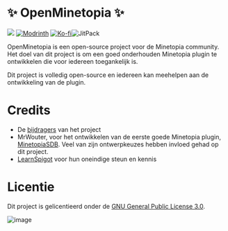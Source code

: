 # ✨ OpenMinetopia ✨
[![](https://dcbadge.limes.pink/api/server/Tz6MebCjrw)](https://discord.gg/Tz6MebCjrw) [![Modrinth](https://img.shields.io/badge/Modrinth-1D1F23?style=for-the-badge&logo=Modrinth&link=https://modrinth.com/plugin/openminetopia)](https://modrinth.com/plugin/openminetopia) [![Ko-fi](https://img.shields.io/badge/Ko--fi-F16061?style=for-the-badge&logo=ko-fi&logoColor=white&link=https://ko-fi.com/openminetopia)](https://ko-fi.com/openminetopia)![JitPack](https://img.shields.io/jitpack/version/nl.openminetopia/openminetopia)



OpenMinetopia is een open-source project voor de Minetopia community. 
Het doel van dit project is om een goed onderhouden Minetopia plugin te ontwikkelen die voor iedereen toegankelijk is. 

Dit project is volledig open-source en iedereen kan meehelpen aan de ontwikkeling van de plugin.

# Credits
* De [bijdragers](https://github.com/DuranDevelopment/openminetopia/graphs/contributors) van het project
* MrWouter, voor het ontwikkelen van de eerste goede Minetopia plugin, [MinetopiaSDB](https://minetopiasdb.nl/). Veel van zijn ontwerpkeuzes hebben invloed gehad op dit project.
* [LearnSpigot](https://learnspigot.com) voor hun oneindige steun en kennis

# Licentie
Dit project is gelicentieerd onder de [GNU General Public License 3.0](LICENSE).

![image](https://github.com/user-attachments/assets/60ba675c-78a7-42b4-a3cb-276ced5f4987)

